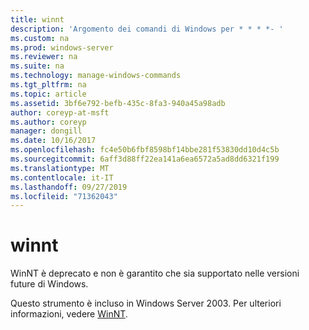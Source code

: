 ```yaml
---
title: winnt
description: 'Argomento dei comandi di Windows per * * * *- '
ms.custom: na
ms.prod: windows-server
ms.reviewer: na
ms.suite: na
ms.technology: manage-windows-commands
ms.tgt_pltfrm: na
ms.topic: article
ms.assetid: 3bf6e792-befb-435c-8fa3-940a45a98adb
author: coreyp-at-msft
ms.author: coreyp
manager: dongill
ms.date: 10/16/2017
ms.openlocfilehash: fc4e50b6fbf8598bf14bbe281f53830dd10d4c5b
ms.sourcegitcommit: 6aff3d88ff22ea141a6ea6572a5ad8dd6321f199
ms.translationtype: MT
ms.contentlocale: it-IT
ms.lasthandoff: 09/27/2019
ms.locfileid: "71362043"
---
```

# <a name="winnt"></a>winnt



WinNT è deprecato e non è garantito che sia supportato nelle versioni future di Windows.

Questo strumento è incluso in Windows Server 2003. Per ulteriori informazioni, vedere [WinNT](https://technet.microsoft.com/library/cc755763(v=ws.10).aspx).